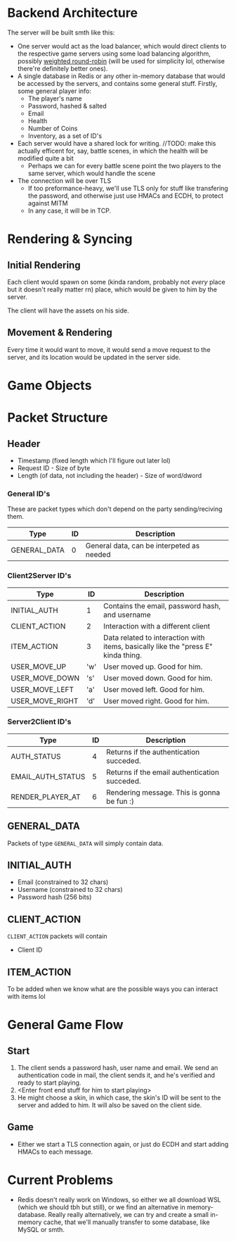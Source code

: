 # Backend Architecture
The server will be built smth like this:
* One server would act as the load balancer, which would direct clients to the respective game servers using some load balancing algorithm, possibly [weighted round-robin](https://kemptechnologies.com/load-balancer/load-balancing-algorithms-techniques/) (will be used for simplicity lol, otherwise there're definitely better ones).
* A single database in Redis or any other in-memory database that would be accessed by the servers, and contains some general stuff. Firstly, some general player info:
  * The player's name
  * Password, hashed & salted
  * Email
  * Health
  * Number of Coins
  * Inventory, as a set of ID's
* Each server would have a shared lock for writing. //TODO: make this actually efficent for, say, battle scenes, in which the health will be modified quite a bit
  * Perhaps we can for every battle scene point the two players to the same server, which would handle the scene
* The connection will be over TLS
  * If too preformance-heavy, we'll use TLS only for stuff like transfering the password, and otherwise just use HMACs and ECDH, to protect against MITM
  * In any case, it will be in TCP. 
# Rendering & Syncing
## Initial Rendering
Each client would spawn on some (kinda random, probably not _every_ place but it doesn't really matter rn) place, which would be given to him by the server.

The client will have the assets on his side. 

## Movement & Rendering
Every time it would want to move, it would send a move request to the server, and its location would be updated in the server side.


# Game Objects
# Packet Structure
## Header
* Timestamp (fixed length which I'll figure out later lol)
* Request ID - Size of byte
* Length (of data, not including the header) - Size of word/dword

### General ID's
These are packet types which don't depend on the party sending/reciving them.

| Type | ID | Description |
| --- | --- | --- |
| GENERAL_DATA | 0 | General data, can be interpeted as needed |

### Client2Server ID's

| Type | ID | Description |
| --- | --- | --- |
| INITIAL_AUTH | 1 | Contains the email, password hash, and username |
| CLIENT_ACTION | 2 | Interaction with a different client|
| ITEM_ACTION | 3 | Data related to interaction with items, basically like the "press E" kinda thing. |
| USER_MOVE_UP | 'w' | User moved up. Good for him. |
| USER_MOVE_DOWN | 's' | User moved down. Good for him. |
| USER_MOVE_LEFT | 'a' | User moved left. Good for him. |
| USER_MOVE_RIGHT | 'd' | User moved right. Good for him. |

### Server2Client ID's
| Type | ID | Description |
| --- | --- | --- |
| AUTH_STATUS | 4 | Returns if the authentication succeded. |
| EMAIL_AUTH_STATUS | 5 | Returns if the email authentication succeded. | 
| RENDER_PLAYER_AT | 6 | Rendering message. This is gonna be fun :) |


## GENERAL_DATA
Packets of type `GENERAL_DATA` will simply contain data.
## INITIAL_AUTH
* Email (constrained to 32 chars)
* Username (constrained to 32 chars)
* Password hash (256 bits)
## CLIENT_ACTION
`CLIENT_ACTION` packets will contain
* Client ID

## ITEM_ACTION
To be added when we know what are the possible ways you can interact with items lol

# General Game Flow
## Start
1. The client sends a password hash, user name and email. We send an authentication code in mail, the client sends it, and he's verified and ready to start playing.
2. \<Enter front end stuff for him to start playing>
3. He might choose a skin, in which case, the skin's ID will be sent to the server and added to him. It will also be saved on the client side.
## Game
* Either we start a TLS connection again, or just do ECDH and start adding HMACs to each message.



# Current Problems
* Redis doesn't really work on Windows, so either we all download WSL (which we should tbh but still), or we find an alternative in memory-database. Really really alternatively, we can try and create a small in-memory cache, that we'll manually transfer to some database, like MySQL or smth.
